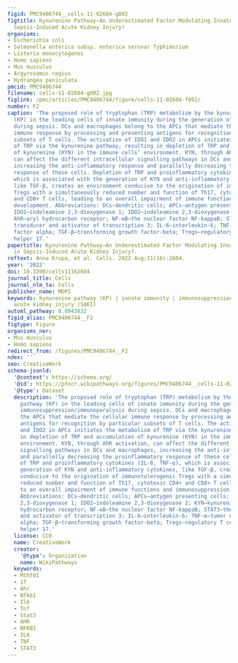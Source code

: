 ```yaml
---
figid: PMC9406744__cells-11-02604-g002
figtitle: Kynurenine Pathway—An Underestimated Factor Modulating Innate Immunity in
  Sepsis-Induced Acute Kidney Injury?
organisms:
- Escherichia coli
- Salmonella enterica subsp. enterica serovar Typhimurium
- Listeria monocytogenes
- Homo sapiens
- Mus musculus
- Argyrosomus regius
- Hydrangea paniculata
pmcid: PMC9406744
filename: cells-11-02604-g002.jpg
figlink: /pmc/articles/PMC9406744/figure/cells-11-02604-f002/
number: F2
caption: 'The proposed role of tryptophan (TRP) metabolism by the kynurenine pathway
  (KP) in the leading cells of innate immunity during the generation of immunosuppression/immunoparalysis
  during sepsis. DCs and macrophages belong to the APCs that mediate the cellular
  immune response by processing and presenting antigens for recognition by particular
  subsets of T cells. The activation of IDO1 and IDO2 in APCs initiates the metabolism
  of TRP via the kynurenine pathway, resulting in depletion of TRP and accumulation
  of kynurenine (KYN) in the immune cells’ environment. KYN, through AhR activation,
  can affect the different intracellular signalling pathways in DCs and macrophages,
  increasing the anti-inflammatory response and parallelly decreasing the proinflammatory
  response of these cells. Depletion of TRP and proinflammatory cytokines (IL-6, TNF-α),
  which is associated with the generation of KYN and anti-inflammatory cytokines,
  like TGF-β, creates an environment conducive to the origination of immunotolerogenic
  Tregs with a simultaneously reduced number and function of Th17, cytotoxic CD4+
  and CD8+ T cells, leading to an overall impairment of immune functions and immunosuppression
  development. Abbreviations: DCs—dendritic cells; APCs—antygen presenting cells;
  IDO1—indoleamine 2,3-dioxygenase 1; IDO2—indoleamine 2,3-dioxygenase 2; KYN—kynurenine;
  AhR—aryl hydrocarbon receptor; NF-κB—the nuclear factor NF-kappaB; STAT3—the signal
  transducer and activator of transcription 3; IL-6—interleukin-6; TNF-α—tumor necrosis
  factor alpha; TGF-β—transforming growth factor-beta; Tregs—regulatory T cells; Th17—T
  helper 17.'
papertitle: Kynurenine Pathway—An Underestimated Factor Modulating Innate Immunity
  in Sepsis-Induced Acute Kidney Injury?.
reftext: Anna Krupa, et al. Cells. 2022 Aug;11(16):2604.
year: '2022'
doi: 10.3390/cells11162604
journal_title: Cells
journal_nlm_ta: Cells
publisher_name: MDPI
keywords: kynurenine pathway (KP) | innate immunity | immunosuppression | sepsis-induced
  acute kidney injury (SAKI)
automl_pathway: 0.8943832
figid_alias: PMC9406744__F2
figtype: Figure
organisms_ner:
- Mus musculus
- Homo sapiens
redirect_from: /figures/PMC9406744__F2
ndex: ''
seo: CreativeWork
schema-jsonld:
  '@context': https://schema.org/
  '@id': https://pfocr.wikipathways.org/figures/PMC9406744__cells-11-02604-g002.html
  '@type': Dataset
  description: 'The proposed role of tryptophan (TRP) metabolism by the kynurenine
    pathway (KP) in the leading cells of innate immunity during the generation of
    immunosuppression/immunoparalysis during sepsis. DCs and macrophages belong to
    the APCs that mediate the cellular immune response by processing and presenting
    antigens for recognition by particular subsets of T cells. The activation of IDO1
    and IDO2 in APCs initiates the metabolism of TRP via the kynurenine pathway, resulting
    in depletion of TRP and accumulation of kynurenine (KYN) in the immune cells’
    environment. KYN, through AhR activation, can affect the different intracellular
    signalling pathways in DCs and macrophages, increasing the anti-inflammatory response
    and parallelly decreasing the proinflammatory response of these cells. Depletion
    of TRP and proinflammatory cytokines (IL-6, TNF-α), which is associated with the
    generation of KYN and anti-inflammatory cytokines, like TGF-β, creates an environment
    conducive to the origination of immunotolerogenic Tregs with a simultaneously
    reduced number and function of Th17, cytotoxic CD4+ and CD8+ T cells, leading
    to an overall impairment of immune functions and immunosuppression development.
    Abbreviations: DCs—dendritic cells; APCs—antygen presenting cells; IDO1—indoleamine
    2,3-dioxygenase 1; IDO2—indoleamine 2,3-dioxygenase 2; KYN—kynurenine; AhR—aryl
    hydrocarbon receptor; NF-κB—the nuclear factor NF-kappaB; STAT3—the signal transducer
    and activator of transcription 3; IL-6—interleukin-6; TNF-α—tumor necrosis factor
    alpha; TGF-β—transforming growth factor-beta; Tregs—regulatory T cells; Th17—T
    helper 17.'
  license: CC0
  name: CreativeWork
  creator:
    '@type': Organization
    name: WikiPathways
  keywords:
  - Mthfd1
  - 1T
  - Ahr
  - Nfkb1
  - Il6
  - Tnf
  - Stat3
  - AHR
  - NFKB1
  - IL6
  - TNF
  - STAT3
---
```

